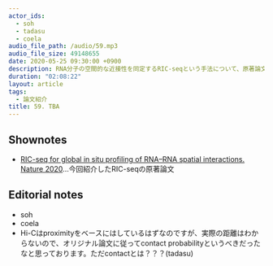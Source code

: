 ```yaml
---
actor_ids:
  - soh
  - tadasu
  - coela
audio_file_path: /audio/59.mp3
audio_file_size: 49148655
date: 2020-05-25 09:30:00 +0900
description: RNA分子の空間的な近接性を同定するRIC-seqという手法について、原著論文を紹介しました。
duration: "02:08:22"
layout: article
tags:
  - 論文紹介
title: 59. TBA
---
```


## Shownotes
- [RIC-seq for global in situ profiling of RNA–RNA spatial interactions. Nature 2020](https://www.nature.com/articles/s41586-020-2249-1)...今回紹介したRIC-seqの原著論文

## Editorial notes
- soh
- coela
- Hi-Cはproximityをベースにはしているはずなのですが、実際の距離はわからないので、オリジナル論文に従ってcontact probabilityというべきだったなと思っております。ただcontactとは？？？(tadasu)

